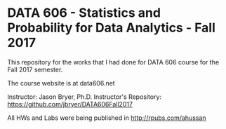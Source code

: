 # DATA 606 - Statistics and Probability for Data Analytics - Fall 2017

This repository for the works that I had done for DATA 606 course for the Fall 2017 semester.

The course website is at data606.net

Instructor: Jason Bryer, Ph.D.
Instructor's Repository: https://github.com/jbryer/DATA606Fall2017

All HWs and Labs were being published in http://rpubs.com/ahussan 
